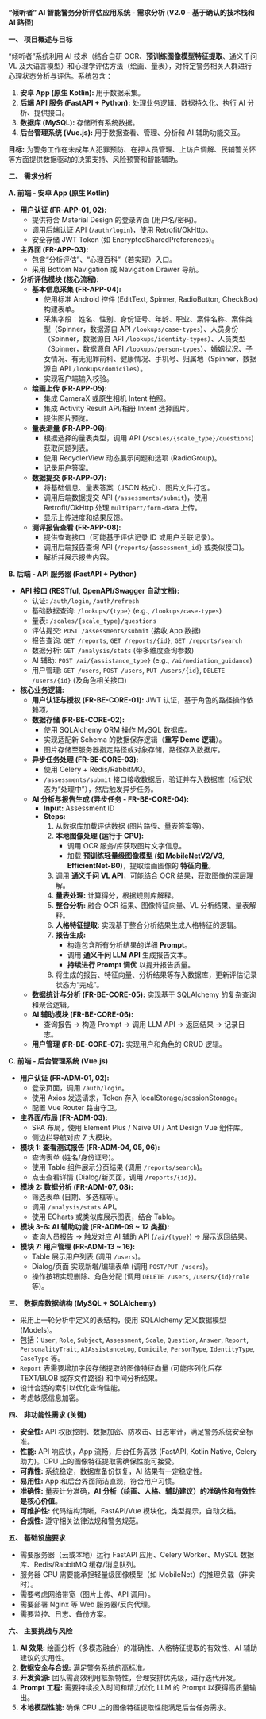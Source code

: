 

**“倾听者” AI 智能警务分析评估应用系统 - 需求分析 (V2.0 - 基于确认的技术栈和 AI 路径)**

**一、 项目概述与目标**

“倾听者”系统利用 AI 技术（结合自研 OCR、**预训练图像模型特征提取**、通义千问 VL 及大语言模型）和心理学评估方法（绘画、量表），对特定警务相关人群进行心理状态分析与评估。系统包含：

1.  **安卓 App (原生 Kotlin):** 用于数据采集。
2.  **后端 API 服务 (FastAPI + Python):** 处理业务逻辑、数据持久化、执行 AI 分析、提供接口。
3.  **数据库 (MySQL):** 存储所有系统数据。
4.  **后台管理系统 (Vue.js):** 用于数据查看、管理、分析和 AI 辅助功能交互。

**目标:** 为警务工作在未成年人犯罪预防、在押人员管理、上访户调解、民辅警关怀等方面提供数据驱动的决策支持、风险预警和智能辅助。

**二、 需求分析**

**A. 前端 - 安卓 App (原生 Kotlin)**

*   **用户认证 (FR-APP-01, 02):**
    *   提供符合 Material Design 的登录界面 (用户名/密码)。
    *   调用后端认证 API (`/auth/login`)，使用 Retrofit/OkHttp。
    *   安全存储 JWT Token (如 EncryptedSharedPreferences)。
*   **主界面 (FR-APP-03):**
    *   包含“分析评估”、“心理百科”（若实现）入口。
    *   采用 Bottom Navigation 或 Navigation Drawer 导航。
*   **分析评估模块 (核心流程):**
    *   **基本信息采集 (FR-APP-04):**
        *   使用标准 Android 控件 (EditText, Spinner, RadioButton, CheckBox) 构建表单。
        *   采集字段：姓名、性别、身份证号、年龄、职业、案件名称、案件类型（Spinner，数据源自 API `/lookups/case-types`）、人员身份（Spinner，数据源自 API `/lookups/identity-types`）、人员类型（Spinner，数据源自 API `/lookups/person-types`）、婚姻状况、子女情况、有无犯罪前科、健康情况、手机号、归属地（Spinner，数据源自 API `/lookups/domiciles`）。
        *   实现客户端输入校验。
    *   **绘画上传 (FR-APP-05):**
        *   集成 CameraX 或原生相机 Intent 拍照。
        *   集成 Activity Result API/相册 Intent 选择图片。
        *   提供图片预览。
    *   **量表测量 (FR-APP-06):**
        *   根据选择的量表类型，调用 API (`/scales/{scale_type}/questions`) 获取问题列表。
        *   使用 RecyclerView 动态展示问题和选项 (RadioGroup)。
        *   记录用户答案。
    *   **数据提交 (FR-APP-07):**
        *   将基础信息、量表答案（JSON 格式）、图片文件打包。
        *   调用后端数据提交 API (`/assessments/submit`)，使用 Retrofit/OkHttp 处理 `multipart/form-data` 上传。
        *   显示上传进度和结果反馈。
    *   **测评报告查看 (FR-APP-08):**
        *   提供查询接口（可能基于评估记录 ID 或用户关联记录）。
        *   调用后端报告查询 API (`/reports/{assessment_id}` 或类似接口)。
        *   解析并展示报告内容。

**B. 后端 - API 服务器 (FastAPI + Python)**

*   **API 接口 (RESTful, OpenAPI/Swagger 自动文档):**
    *   认证: `/auth/login`, `/auth/refresh`
    *   基础数据查询: `/lookups/{type}` (e.g., `/lookups/case-types`)
    *   量表: `/scales/{scale_type}/questions`
    *   评估提交: `POST /assessments/submit` (接收 App 数据)
    *   报告查询: `GET /reports`, `GET /reports/{id}`, `GET /reports/search`
    *   数据分析: `GET /analysis/stats` (带多维度查询参数)
    *   AI 辅助: `POST /ai/{assistance_type}` (e.g., `/ai/mediation_guidance`)
    *   用户管理: `GET /users`, `POST /users`, `PUT /users/{id}`, `DELETE /users/{id}` (及角色相关接口)
*   **核心业务逻辑:**
    *   **用户认证与授权 (FR-BE-CORE-01):** JWT 认证，基于角色的路径操作依赖项。
    *   **数据存储 (FR-BE-CORE-02):**
        *   使用 SQLAlchemy ORM 操作 MySQL 数据库。
        *   实现适配新 Schema 的数据保存逻辑（**重写 Demo 逻辑**）。
        *   图片存储至服务器指定路径或对象存储，路径存入数据库。
    *   **异步任务处理 (FR-BE-CORE-03):**
        *   使用 Celery + Redis/RabbitMQ。
        *   `/assessments/submit` 接口接收数据后，验证并存入数据库（标记状态为“处理中”），然后触发异步任务。
    *   **AI 分析与报告生成 (异步任务 - FR-BE-CORE-04):**
        *   **Input:** Assessment ID
        *   **Steps:**
            1.  从数据库加载评估数据 (图片路径、量表答案等)。
            2.  **本地图像处理 (运行于 CPU):**
                *   调用 OCR 服务/库获取图片文字信息。
                *   加载 **预训练轻量级图像模型 (如 MobileNetV2/V3, EfficientNet-B0)**，提取绘画图像的 **特征向量**。
            3.  调用 **通义千问 VL API**，可能结合 OCR 结果，获取图像的深层理解。
            4.  **量表处理:** 计算得分，根据规则库解释。
            5.  **整合分析:** 融合 OCR 结果、图像特征向量、VL 分析结果、量表解释。
            6.  **人格特征提取:** 实现基于整合分析结果生成人格特征的逻辑。
            7.  **报告生成:**
                *   构造包含所有分析结果的详细 **Prompt**。
                *   调用 **通义千问 LLM API** 生成报告文本。
                *   **持续进行 Prompt 调优** 以提升报告质量。
            8.  将生成的报告、特征向量、分析结果等存入数据库，更新评估记录状态为“完成”。
    *   **数据统计与分析 (FR-BE-CORE-05):** 实现基于 SQLAlchemy 的复杂查询和聚合逻辑。
    *   **AI 辅助模块 (FR-BE-CORE-06):**
        *   查询报告 -> 构造 Prompt -> 调用 LLM API -> 返回结果 -> 记录日志。
    *   **用户管理 (FR-BE-CORE-07):** 实现用户和角色的 CRUD 逻辑。

**C. 前端 - 后台管理系统 (Vue.js)**

*   **用户认证 (FR-ADM-01, 02):**
    *   登录页面，调用 `/auth/login`。
    *   使用 Axios 发送请求，Token 存入 localStorage/sessionStorage。
    *   配置 Vue Router 路由守卫。
*   **主界面/布局 (FR-ADM-03):**
    *   SPA 布局，使用 Element Plus / Naive UI / Ant Design Vue 组件库。
    *   侧边栏导航对应 7 大模块。
*   **模块 1: 查看测试报告 (FR-ADM-04, 05, 06):**
    *   查询表单 (姓名/身份证号)。
    *   使用 Table 组件展示分页结果 (调用 `/reports/search`)。
    *   点击查看详情 (Dialog/新页面，调用 `/reports/{id}`)。
*   **模块 2: 数据分析 (FR-ADM-07, 08):**
    *   筛选表单 (日期、多选框等)。
    *   调用 `/analysis/stats` API。
    *   使用 ECharts 或类似库展示图表，结合 Table。
*   **模块 3-6: AI 辅助功能 (FR-ADM-09 ~ 12 类推):**
    *   查询人员报告 -> 触发对应 AI 辅助 API (`/ai/{type}`) -> 展示返回结果。
*   **模块 7: 用户管理 (FR-ADM-13 ~ 16):**
    *   Table 展示用户列表 (调用 `/users`)。
    *   Dialog/页面 实现新增/编辑表单 (调用 `POST/PUT /users`)。
    *   操作按钮实现删除、角色分配 (调用 `DELETE /users`, `/users/{id}/role` 等)。

**三、 数据库数据结构 (MySQL + SQLAlchemy)**

*   采用上一轮分析中定义的表结构，使用 SQLAlchemy 定义数据模型 (Models)。
*   包括：`User`, `Role`, `Subject`, `Assessment`, `Scale`, `Question`, `Answer`, `Report`, `PersonalityTrait`, `AIAssistanceLog`, `Domicile`, `PersonType`, `IdentityType`, `CaseType` 等。
*   `Report` 表需要增加字段存储提取的图像特征向量 (可能序列化后存 TEXT/BLOB 或存文件路径) 和中间分析结果。
*   设计合适的索引以优化查询性能。
*   考虑敏感信息加密。

**四、 非功能性需求 (关键)**

*   **安全性:** API 权限控制、数据加密、防攻击、日志审计，满足警务系统安全标准。
*   **性能:** API 响应快，App 流畅，后台任务高效 (FastAPI, Kotlin Native, Celery 助力)。CPU 上的图像特征提取需确保性能可接受。
*   **可靠性:** 系统稳定，数据库备份恢复，AI 结果有一定稳定性。
*   **易用性:** App 和后台界面简洁直观，符合用户习惯。
*   **准确性:** 量表计分准确，**AI 分析（绘画、人格、辅助建议）的准确性和有效性是核心价值**。
*   **可维护性:** 代码结构清晰，FastAPI/Vue 模块化，类型提示，自动文档。
*   **合规性:** 遵守相关法律法规和警务规范。

**五、 基础设施要求**

*   需要服务器（云或本地）运行 FastAPI 应用、Celery Worker、MySQL 数据库、Redis/RabbitMQ 缓存/消息队列。
*   服务器 CPU 需要能承担轻量级图像模型（如 MobileNet）的推理负载（非实时）。
*   需要考虑网络带宽（图片上传、API 调用）。
*   需要部署 Nginx 等 Web 服务器/反向代理。
*   需要监控、日志、备份方案。

**六、 主要挑战与风险**

1.  **AI 效果:** 绘画分析（多模态融合）的准确性、人格特征提取的有效性、AI 辅助建议的实用性。
2.  **数据安全与合规:** 满足警务系统的高标准。
3.  **开发资源:** 团队需高效利用框架特性，合理安排优先级，进行迭代开发。
4.  **Prompt 工程:** 需要持续投入时间和精力优化 LLM 的 Prompt 以获得高质量输出。
5.  **本地模型性能:** 确保 CPU 上的图像特征提取性能满足后台任务需求。

